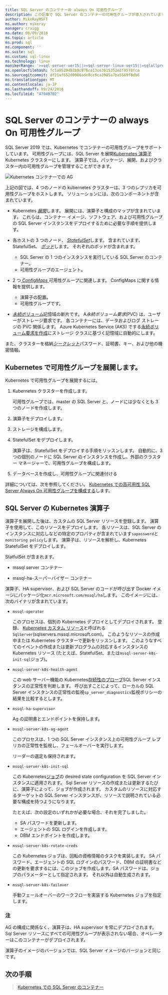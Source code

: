 ```yaml
---
title: SQL Server のコンテナーの always On 可用性グループ
description: この記事で SQL Server のコンテナーの可用性グループが導入されています
author: MikeRayMSFT
ms.author: mikeray
manager: craigg
ms.date: 08/09/2018
ms.topic: article
ms.prod: sql
ms.component: ''
ms.suite: sql
ms.custom: sql-linux
ms.technology: linux
monikerRange: '>=sql-server-ver15||>=sql-server-linux-ver15||=sqlallproducts-allversions'
ms.openlocfilehash: fc1a0529482b9c976ca13ce3015352e2f8578fca
ms.sourcegitcommit: df21af652d0906ade8cc9ca3985a7ba5569f0db6
ms.translationtype: MT
ms.contentlocale: ja-JP
ms.lasthandoff: 09/24/2018
ms.locfileid: "47049702"
---
```

# <a name="always-on-availability-groups-for-sql-server-containers"></a>SQL Server のコンテナーの always On 可用性グループ

SQL Server 2019 では、Kubernetes でコンテナーの可用性グループをサポートしています。 可用性グループには、SQL Server を展開[Kubernetes 演算子](http://coreos.com/blog/introducing-operators.html)Kubernetes クラスターにします。 演算子では、パッケージ、展開、およびクラスター内の可用性グループを管理することができます。

![Kubernetes コンテナーでの AG](media/tutorial-sql-server-ag-containers-kubernetes/KubernetesCluster.png)

上記の図では、4 つのノードの kubernetes クラスターは、3 つのレプリカを可用性グループをホストします。 ソリューションには、次のコンポーネントが含まれています。

* Kubernetes [*展開*](http://kubernetes.io/docs/concepts/workloads/controllers/deployment/)します。 展開には、演算子と構成のマップが含まれています。 これらは、コンテナー イメージ、ソフトウェア、および可用性グループの SQL Server インスタンスをデプロイするために必要な手順を提供します。

* 各ホストの 3 つのノード、 [ *StatefulSet*](http://kubernetes.io/docs/concepts/workloads/controllers/statefulset/)します。 含まれています、StatefulSet、 [*ポッド*](http://kubernetes.io/docs/concepts/workloads/pods/pod-overview/)します。 それぞれのポッドが含まれます。
  * SQL Server の 1 つのインスタンスを実行している SQL Server のコンテナー。
  * 可用性グループのエージェント。 

* 2 つ[ *ConfigMaps* ](http://kubernetes.io/docs/tasks/configure-pod-container/configure-pod-configmap/)可用性グループに関連します。 ConfigMaps に関する情報を提供します。
  * 演算子の配置。
  * 可用性グループです。

 * [*永続ボリューム*](http://kubernetes.io/docs/concepts/storage/persistent-volumes/)記憶域の断片です。 A*永続ボリューム要求*(PVC) は、ユーザーがストレージ要求です。 各コンテナーには、データおよびログ ストレージの PVC 関係します。 Azure Kubernetes Service (AKS) でする[永続ボリューム要求を作成](http://docs.microsoft.com/azure/aks/azure-disks-dynamic-pv)にストレージ クラスに基づく記憶域に自動的にします。


また、クラスターを格納[*シークレット*](http://kubernetes.io/docs/concepts/configuration/secret/)パスワード、証明書、キー、および他の機密情報。

## <a name="deploy-the-availability-group-in-kubernetes"></a>Kubernetes で可用性グループを展開します。

Kubernetes で可用性グループを展開するには。

1. Kubernetes クラスターを作成します。

   可用性グループでは、master の SQL Server と、ノードには少なくとも 3 つのノードを作成します。

1. 演算子をデプロイします。

1. ストレージを構成します。

1. StatefulSet をデプロイします。

   演算子は、StatefulSet をデプロイする手順をリッスンします。 自動的に、3 つの個別のノードに SQL Server のインスタンスを作成し、外部のクラスター マネージャーで、可用性グループを構成します。

1. データベースを作成し、可用性グループに関連付ける

詳細については、次を参照してください。 [Kubernetes での高可用性 SQL Server Always On 可用性グループを構成する](tutorial-sql-server-ag-kubernetes.md)します。

## <a name="sql-server-kubernetes-operator"></a>SQL Server の Kubernetes 演算子

演算子を展開した後は、カスタムの SQL Server リソースを登録します。 演算子を使用して、このリソースをデプロイします。  各リソースは、SQL Server のインスタンスに対応しなどの特定のプロパティが含まれています`sapassword`と`monitoring policy`します。 演算子は、リソースを解析し、Kubernetes StatefulSet をデプロイします。

StatfulSet が含まれます。

* mssql server コンテナー

* mssql-ha-スーパーバイザー コンテナー

演算子、HA supervisor、および SQL Server のコードが呼び出す Docker イメージにパッケージ化`mcr.microsoft.com/mssql/ha`します。 このイメージには、次のバイナリが含まれています。

* `mssql-operator`

    このプロセスは、個別の Kubernetes デプロイとしてデプロイされます。 登録、 [Kubernetes カスタム リソース](http://kubernetes.io/docs/concepts/extend-kubernetes/api-extension/custom-resources/)と呼ばれる`SqlServer`(sqlservers.mssql.microsoft.com)。 このようなリソースの作成中または Kubernetes クラスターで更新をリッスンします。 このようなすべてのイベントの作成または更新プログラムの対応するインスタンスの Kubernetes リソース (たとえば、StatefulSet、または`mssql-server-k8s-init-sql`ジョブ)。

* `mssql-server-k8s-health-agent`

    この web サーバー機能の Kubernetes[存続性のプローブ](http://kubernetes.io/docs/tasks/configure-pod-container/configure-liveness-readiness-probes/)SQL Server インスタンスの正常性を判断します。 呼び出すことによって、ローカルの SQL Server インスタンスの正常性の監視`sp_server_diagnostics`監視ポリシーの結果を比較するとします。

* `mssql-ha-supervisor`

   Ag の証明書とエンドポイントを保持します。 

* `mssql-server-k8s-ag-agent`
  
    このプロセスは、1 つの SQL Server インスタンス上の可用性グループ レプリカの正常性を監視し、フェールオーバーを実行します。

    リーダーの選定も保持されます。

* `mssql-server-k8s-init-sql`
  
    この Kubernetes[ジョブ](http://kubernetes.io/docs/concepts/workloads/controllers/jobs-run-to-completion/)の desired state configuration を SQL Server インスタンスに適用されます。 Sql Server リソースの作成または更新するたびに、演算子によって、ジョブが作成されます。 カスタムのリソースに対応するターゲットの SQL Server インスタンスが、リソースで説明されている必要な構成を持つようになります。

    たとえば、次の設定のいずれかが必要な場合、それを完了しました。
  * SA パスワードを更新します。
  * エージェントの SQL ログインを作成します。
  * DBM エンドポイントを作成します。

* `mssql-server-k8s-rotate-creds`
  
    この Kubernetes ジョブは、回転の資格情報のタスクを実装します。 SA パスワード、エージェントの SQL ログインのパスワード、DBM の証明書などの更新を要求するには、このジョブを作成します。SA パスワードは、ジョブのパラメーターとして指定されます。 それ以外は自動生成されます。

* `mssql-server-k8s-failover`

   手動フェールオーバーのワークフローを実装する Kubernetes ジョブを指定します。

### <a name="notes"></a>注

AG の構成に関係なく、演算子は、HA supervisor を常にデプロイされます。 Sql Server リソースにすべての可用性グループが表示されない場合、オペレーターはこのコンテナーがデプロイされます。

演算子のイメージのバージョンでは、SQL Server イメージのバージョンと同じです。

## <a name="next-steps"></a>次の手順

> [Kubernetes での SQL Server のコンテナー](tutorial-sql-server-containers-kubernetes.md)